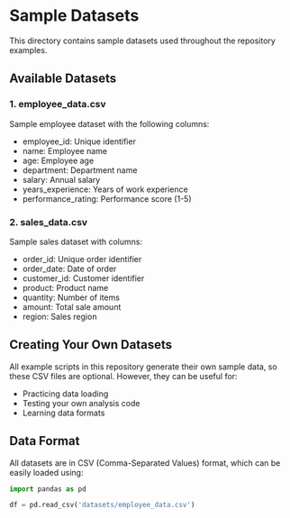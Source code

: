 # Sample Datasets

This directory contains sample datasets used throughout the repository examples.

## Available Datasets

### 1. employee_data.csv
Sample employee dataset with the following columns:
- employee_id: Unique identifier
- name: Employee name
- age: Employee age
- department: Department name
- salary: Annual salary
- years_experience: Years of work experience
- performance_rating: Performance score (1-5)

### 2. sales_data.csv
Sample sales dataset with columns:
- order_id: Unique order identifier
- order_date: Date of order
- customer_id: Customer identifier
- product: Product name
- quantity: Number of items
- amount: Total sale amount
- region: Sales region

## Creating Your Own Datasets

All example scripts in this repository generate their own sample data, so these CSV files are optional. However, they can be useful for:
- Practicing data loading
- Testing your own analysis code
- Learning data formats

## Data Format

All datasets are in CSV (Comma-Separated Values) format, which can be easily loaded using:

```python
import pandas as pd

df = pd.read_csv('datasets/employee_data.csv')
```
